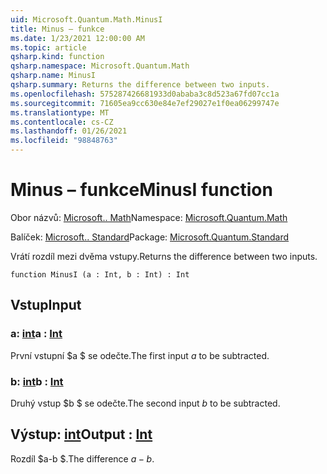```yaml
---
uid: Microsoft.Quantum.Math.MinusI
title: Minus – funkce
ms.date: 1/23/2021 12:00:00 AM
ms.topic: article
qsharp.kind: function
qsharp.namespace: Microsoft.Quantum.Math
qsharp.name: MinusI
qsharp.summary: Returns the difference between two inputs.
ms.openlocfilehash: 575287426681933d0ababa3c8d523a67fd07cc1a
ms.sourcegitcommit: 71605ea9cc630e84e7ef29027e1f0ea06299747e
ms.translationtype: MT
ms.contentlocale: cs-CZ
ms.lasthandoff: 01/26/2021
ms.locfileid: "98848763"
---
```

# <a name="minusi-function"></a><span data-ttu-id="ed514-102">Minus – funkce</span><span class="sxs-lookup"><span data-stu-id="ed514-102">MinusI function</span></span>

<span data-ttu-id="ed514-103">Obor názvů: [Microsoft.. Math](xref:Microsoft.Quantum.Math)</span><span class="sxs-lookup"><span data-stu-id="ed514-103">Namespace: [Microsoft.Quantum.Math](xref:Microsoft.Quantum.Math)</span></span>

<span data-ttu-id="ed514-104">Balíček: [Microsoft.. Standard](https://nuget.org/packages/Microsoft.Quantum.Standard)</span><span class="sxs-lookup"><span data-stu-id="ed514-104">Package: [Microsoft.Quantum.Standard](https://nuget.org/packages/Microsoft.Quantum.Standard)</span></span>


<span data-ttu-id="ed514-105">Vrátí rozdíl mezi dvěma vstupy.</span><span class="sxs-lookup"><span data-stu-id="ed514-105">Returns the difference between two inputs.</span></span>

```qsharp
function MinusI (a : Int, b : Int) : Int
```


## <a name="input"></a><span data-ttu-id="ed514-106">Vstup</span><span class="sxs-lookup"><span data-stu-id="ed514-106">Input</span></span>

### <a name="a--int"></a><span data-ttu-id="ed514-107">a: [int](xref:microsoft.quantum.lang-ref.int)</span><span class="sxs-lookup"><span data-stu-id="ed514-107">a : [Int](xref:microsoft.quantum.lang-ref.int)</span></span>

<span data-ttu-id="ed514-108">První vstupní $a $ se odečte.</span><span class="sxs-lookup"><span data-stu-id="ed514-108">The first input $a$ to be subtracted.</span></span>


### <a name="b--int"></a><span data-ttu-id="ed514-109">b: [int](xref:microsoft.quantum.lang-ref.int)</span><span class="sxs-lookup"><span data-stu-id="ed514-109">b : [Int](xref:microsoft.quantum.lang-ref.int)</span></span>

<span data-ttu-id="ed514-110">Druhý vstup $b $ se odečte.</span><span class="sxs-lookup"><span data-stu-id="ed514-110">The second input $b$ to be subtracted.</span></span>



## <a name="output--int"></a><span data-ttu-id="ed514-111">Výstup: [int](xref:microsoft.quantum.lang-ref.int)</span><span class="sxs-lookup"><span data-stu-id="ed514-111">Output : [Int](xref:microsoft.quantum.lang-ref.int)</span></span>

<span data-ttu-id="ed514-112">Rozdíl $a-b $.</span><span class="sxs-lookup"><span data-stu-id="ed514-112">The difference $a - b$.</span></span>